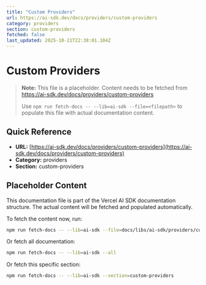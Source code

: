 ```yaml
---
title: "Custom Providers"
url: https://ai-sdk.dev/docs/providers/custom-providers
category: providers
section: custom-providers
fetched: false
last_updated: 2025-10-21T22:38:01.104Z
---
```


# Custom Providers

> **Note:** This file is a placeholder. Content needs to be fetched from https://ai-sdk.dev/docs/providers/custom-providers
>
> Use `npm run fetch-docs -- --lib=ai-sdk --file=<filepath>` to populate this file with actual documentation content.

## Quick Reference

- **URL:** [https://ai-sdk.dev/docs/providers/custom-providers](https://ai-sdk.dev/docs/providers/custom-providers)
- **Category:** providers
- **Section:** custom-providers

## Placeholder Content

This documentation file is part of the Vercel AI SDK documentation structure.
The actual content will be fetched and populated automatically.

To fetch the content now, run:

```bash
npm run fetch-docs -- --lib=ai-sdk --file=docs/libs/ai-sdk/providers/custom-providers.md
```

Or fetch all documentation:

```bash
npm run fetch-docs -- --lib=ai-sdk --all
```

Or fetch this specific section:

```bash
npm run fetch-docs -- --lib=ai-sdk --section=custom-providers
```
